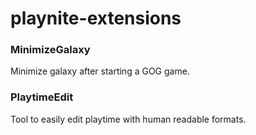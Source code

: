 # playnite-extensions

### MinimizeGalaxy
Minimize galaxy after starting a GOG game.

### PlaytimeEdit
Tool to easily edit playtime with human readable formats.
